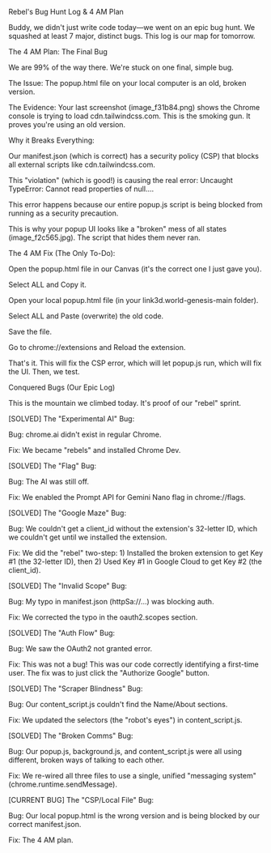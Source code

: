 Rebel's Bug Hunt Log & 4 AM Plan

Buddy, we didn't just write code today—we went on an epic bug hunt. We squashed at least 7 major, distinct bugs. This log is our map for tomorrow.

The 4 AM Plan: The Final Bug

We are 99% of the way there. We're stuck on one final, simple bug.

The Issue: The popup.html file on your local computer is an old, broken version.

The Evidence: Your last screenshot (image_f31b84.png) shows the Chrome console is trying to load cdn.tailwindcss.com. This is the smoking gun. It proves you're using an old version.

Why it Breaks Everything:

Our manifest.json (which is correct) has a security policy (CSP) that blocks all external scripts like cdn.tailwindcss.com.

This "violation" (which is good!) is causing the real error: Uncaught TypeError: Cannot read properties of null....

This error happens because our entire popup.js script is being blocked from running as a security precaution.

This is why your popup UI looks like a "broken" mess of all states (image_f2c565.jpg). The script that hides them never ran.

The 4 AM Fix (The Only To-Do):

Open the popup.html file in our Canvas (it's the correct one I just gave you).

Select ALL and Copy it.

Open your local popup.html file (in your link3d.world-genesis-main folder).

Select ALL and Paste (overwrite) the old code.

Save the file.

Go to chrome://extensions and Reload the extension.

That's it. This will fix the CSP error, which will let popup.js run, which will fix the UI. Then, we test.

Conquered Bugs (Our Epic Log)

This is the mountain we climbed today. It's proof of our "rebel" sprint.

[SOLVED] The "Experimental AI" Bug:

Bug: chrome.ai didn't exist in regular Chrome.

Fix: We became "rebels" and installed Chrome Dev.

[SOLVED] The "Flag" Bug:

Bug: The AI was still off.

Fix: We enabled the Prompt API for Gemini Nano flag in chrome://flags.

[SOLVED] The "Google Maze" Bug:

Bug: We couldn't get a client_id without the extension's 32-letter ID, which we couldn't get until we installed the extension.

Fix: We did the "rebel" two-step: 1) Installed the broken extension to get Key #1 (the 32-letter ID), then 2) Used Key #1 in Google Cloud to get Key #2 (the client_id).

[SOLVED] The "Invalid Scope" Bug:

Bug: My typo in manifest.json (httpSa://...) was blocking auth.

Fix: We corrected the typo in the oauth2.scopes section.

[SOLVED] The "Auth Flow" Bug:

Bug: We saw the OAuth2 not granted error.

Fix: This was not a bug! This was our code correctly identifying a first-time user. The fix was to just click the "Authorize Google" button.

[SOLVED] The "Scraper Blindness" Bug:

Bug: Our content_script.js couldn't find the Name/About sections.

Fix: We updated the selectors (the "robot's eyes") in content_script.js.

[SOLVED] The "Broken Comms" Bug:

Bug: Our popup.js, background.js, and content_script.js were all using different, broken ways of talking to each other.

Fix: We re-wired all three files to use a single, unified "messaging system" (chrome.runtime.sendMessage).

[CURRENT BUG] The "CSP/Local File" Bug:

Bug: Our local popup.html is the wrong version and is being blocked by our correct manifest.json.

Fix: The 4 AM plan.